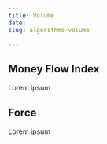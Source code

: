```yaml
---
title: Volume
date: 
slug: algorithms-volume

---
```

## Money Flow Index

Lorem ipsum

## Force

Lorem ipsum